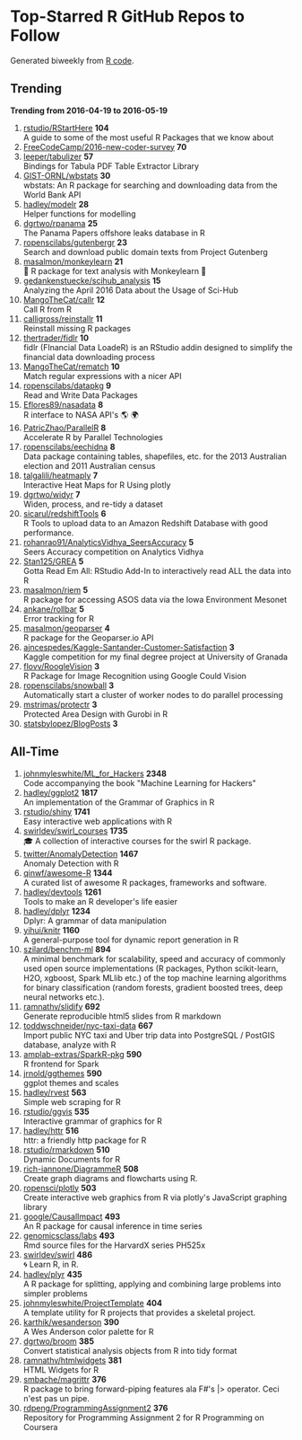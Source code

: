 # Top-Starred R GitHub Repos to Follow

Generated biweekly from [R code](https://github.com/qinwf/awesome-R/blob/master/trending_repo.R).

## Trending

**Trending from 2016-04-19 to 2016-05-19**

1. [rstudio/RStartHere](https://github.com/rstudio/RStartHere) **104**<br/>A guide to some of the most useful R Packages that we know about
1. [FreeCodeCamp/2016-new-coder-survey](https://github.com/FreeCodeCamp/2016-new-coder-survey) **70**<br/>
1. [leeper/tabulizer](https://github.com/leeper/tabulizer) **57**<br/>Bindings for Tabula PDF Table Extractor Library
1. [GIST-ORNL/wbstats](https://github.com/GIST-ORNL/wbstats) **30**<br/>wbstats: An R package for searching and downloading data from the World Bank API
1. [hadley/modelr](https://github.com/hadley/modelr) **28**<br/>Helper functions for modelling
1. [dgrtwo/rpanama](https://github.com/dgrtwo/rpanama) **25**<br/>The Panama Papers offshore leaks database in R
1. [ropenscilabs/gutenbergr](https://github.com/ropenscilabs/gutenbergr) **23**<br/>Search and download public domain texts from Project Gutenberg
1. [masalmon/monkeylearn](https://github.com/masalmon/monkeylearn) **21**<br/>:monkey: R package for text analysis with Monkeylearn :monkey:
1. [gedankenstuecke/scihub_analysis](https://github.com/gedankenstuecke/scihub_analysis) **15**<br/>Analyzing the April 2016 Data about the Usage of Sci-Hub
1. [MangoTheCat/callr](https://github.com/MangoTheCat/callr) **12**<br/>Call R from R
1. [calligross/reinstallr](https://github.com/calligross/reinstallr) **11**<br/>Reinstall missing R packages
1. [thertrader/fidlr](https://github.com/thertrader/fidlr) **10**<br/>fidlr (FInancial Data LoadeR) is an RStudio addin designed to simplify the financial data downloading process
1. [MangoTheCat/rematch](https://github.com/MangoTheCat/rematch) **10**<br/>Match regular expressions with a nicer API
1. [ropenscilabs/datapkg](https://github.com/ropenscilabs/datapkg) **9**<br/>Read and Write Data Packages
1. [Eflores89/nasadata](https://github.com/Eflores89/nasadata) **8**<br/>R interface to NASA API's :earth_americas: :earth_africa:
1. [PatricZhao/ParallelR](https://github.com/PatricZhao/ParallelR) **8**<br/>Accelerate R by Parallel Technologies
1. [ropenscilabs/eechidna](https://github.com/ropenscilabs/eechidna) **8**<br/>Data package containing tables, shapefiles, etc. for the 2013 Australian election and 2011 Australian census
1. [talgalili/heatmaply](https://github.com/talgalili/heatmaply) **7**<br/>Interactive Heat Maps for R Using plotly
1. [dgrtwo/widyr](https://github.com/dgrtwo/widyr) **7**<br/>Widen, process, and re-tidy a dataset
1. [sicarul/redshiftTools](https://github.com/sicarul/redshiftTools) **6**<br/>R Tools to upload data to an Amazon Redshift Database with good performance.
1. [rohanrao91/AnalyticsVidhya_SeersAccuracy](https://github.com/rohanrao91/AnalyticsVidhya_SeersAccuracy) **5**<br/>Seers Accuracy competition on Analytics Vidhya
1. [Stan125/GREA](https://github.com/Stan125/GREA) **5**<br/>Gotta Read Em All: RStudio Add-In to interactively read ALL the data into R
1. [masalmon/riem](https://github.com/masalmon/riem) **5**<br/>R package for accessing ASOS data via the Iowa Environment Mesonet
1. [ankane/rollbar](https://github.com/ankane/rollbar) **5**<br/>Error tracking for R
1. [masalmon/geoparser](https://github.com/masalmon/geoparser) **4**<br/>R package for the Geoparser.io API
1. [ajncespedes/Kaggle-Santander-Customer-Satisfaction](https://github.com/ajncespedes/Kaggle-Santander-Customer-Satisfaction) **3**<br/>Kaggle competition for my final degree project at University of Granada
1. [flovv/RoogleVision](https://github.com/flovv/RoogleVision) **3**<br/>R Package for Image Recognition using Google Could Vision
1. [ropenscilabs/snowball](https://github.com/ropenscilabs/snowball) **3**<br/>Automatically start a cluster of worker nodes to do parallel processing
1. [mstrimas/protectr](https://github.com/mstrimas/protectr) **3**<br/>Protected Area Design with Gurobi in R
1. [statsbylopez/BlogPosts](https://github.com/statsbylopez/BlogPosts) **3**<br/>


## All-Time

1. [johnmyleswhite/ML_for_Hackers](https://github.com/johnmyleswhite/ML_for_Hackers) **2348**<br/>Code accompanying the book "Machine Learning for Hackers"
1. [hadley/ggplot2](https://github.com/hadley/ggplot2) **1817**<br/>An implementation of the Grammar of Graphics in R
1. [rstudio/shiny](https://github.com/rstudio/shiny) **1741**<br/>Easy interactive web applications with R
1. [swirldev/swirl_courses](https://github.com/swirldev/swirl_courses) **1735**<br/>:mortar_board: A collection of interactive courses for the swirl R package.
1. [twitter/AnomalyDetection](https://github.com/twitter/AnomalyDetection) **1467**<br/>Anomaly Detection with R
1. [qinwf/awesome-R](https://github.com/qinwf/awesome-R) **1344**<br/>A curated list of awesome R packages, frameworks and software.
1. [hadley/devtools](https://github.com/hadley/devtools) **1261**<br/>Tools to make an R developer's life easier
1. [hadley/dplyr](https://github.com/hadley/dplyr) **1234**<br/>Dplyr: A grammar of data manipulation
1. [yihui/knitr](https://github.com/yihui/knitr) **1160**<br/>A general-purpose tool for dynamic report generation in R
1. [szilard/benchm-ml](https://github.com/szilard/benchm-ml) **894**<br/>A minimal benchmark for scalability, speed and accuracy of commonly used open source implementations (R packages, Python scikit-learn, H2O, xgboost, Spark MLlib etc.) of the top machine learning algorithms for binary classification (random forests, gradient boosted trees, deep neural networks etc.).
1. [ramnathv/slidify](https://github.com/ramnathv/slidify) **692**<br/>Generate reproducible html5 slides from R markdown
1. [toddwschneider/nyc-taxi-data](https://github.com/toddwschneider/nyc-taxi-data) **667**<br/>Import public NYC taxi and Uber trip data into PostgreSQL / PostGIS database, analyze with R
1. [amplab-extras/SparkR-pkg](https://github.com/amplab-extras/SparkR-pkg) **590**<br/>R frontend for Spark
1. [jrnold/ggthemes](https://github.com/jrnold/ggthemes) **590**<br/>ggplot themes and scales
1. [hadley/rvest](https://github.com/hadley/rvest) **563**<br/>Simple web scraping for R
1. [rstudio/ggvis](https://github.com/rstudio/ggvis) **535**<br/>Interactive grammar of graphics for R
1. [hadley/httr](https://github.com/hadley/httr) **516**<br/>httr: a friendly http package for R
1. [rstudio/rmarkdown](https://github.com/rstudio/rmarkdown) **510**<br/>Dynamic Documents for R
1. [rich-iannone/DiagrammeR](https://github.com/rich-iannone/DiagrammeR) **508**<br/>Create graph diagrams and flowcharts using R.
1. [ropensci/plotly](https://github.com/ropensci/plotly) **503**<br/>Create interactive web graphics from R via plotly's JavaScript graphing library
1. [google/CausalImpact](https://github.com/google/CausalImpact) **493**<br/>An R package for causal inference in time series
1. [genomicsclass/labs](https://github.com/genomicsclass/labs) **493**<br/>Rmd source files for the HarvardX series PH525x
1. [swirldev/swirl](https://github.com/swirldev/swirl) **486**<br/>:cyclone: Learn R, in R.
1. [hadley/plyr](https://github.com/hadley/plyr) **435**<br/>A R package for splitting, applying and combining large problems into simpler problems
1. [johnmyleswhite/ProjectTemplate](https://github.com/johnmyleswhite/ProjectTemplate) **404**<br/>A template utility for R projects that provides a skeletal project.
1. [karthik/wesanderson](https://github.com/karthik/wesanderson) **390**<br/>A Wes Anderson color palette for R
1. [dgrtwo/broom](https://github.com/dgrtwo/broom) **385**<br/>Convert statistical analysis objects from R into tidy format
1. [ramnathv/htmlwidgets](https://github.com/ramnathv/htmlwidgets) **381**<br/>HTML Widgets for R
1. [smbache/magrittr](https://github.com/smbache/magrittr) **376**<br/>R package to bring forward-piping features ala F#'s |> operator. Ceci n'est pas un pipe.
1. [rdpeng/ProgrammingAssignment2](https://github.com/rdpeng/ProgrammingAssignment2) **376**<br/>Repository for Programming Assignment 2 for R Programming on Coursera


